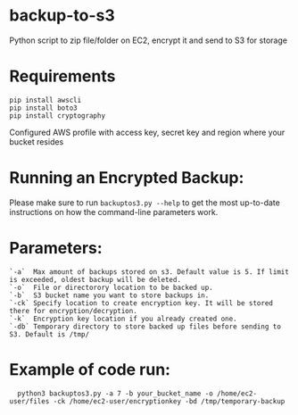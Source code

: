 # backup-to-s3
Python script to zip file/folder on EC2, encrypt it and send to S3 for storage

# Requirements
    pip install awscli
    pip install boto3
    pip install cryptography

Configured AWS profile with access key, secret key and region where your bucket resides 

# Running an Encrypted Backup:
Please make sure to run `backuptos3.py --help` to get the most up-to-date instructions on how the command-line parameters work.
# Parameters:
    `-a`  Max amount of backups stored on s3. Default value is 5. If limit is exceeded, oldest backup will be deleted.
    `-o`  File or directorory location to be backed up.
    `-b`  S3 bucket name you want to store backups in.
    `-ck` Specify location to create encryption key. It will be stored there for encryption/decryption.
    `-k`  Encryption key location if you already created one.
    `-db` Temporary directory to store backed up files before sending to S3. Default is /tmp/


# Example of code run:
      python3 backuptos3.py -a 7 -b your_bucket_name -o /home/ec2-user/files -ck /home/ec2-user/encryptionkey -bd /tmp/temporary-backup

